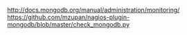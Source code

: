 http://docs.mongodb.org/manual/administration/monitoring/
https://github.com/mzupan/nagios-plugin-mongodb/blob/master/check_mongodb.py
